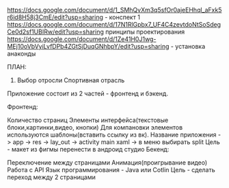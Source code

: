 https://docs.google.com/document/d/1_SMhQvXm3q5sfOr0ajeEHhql_aFxk5r6id8H58j3CmE/edit?usp=sharing - конспект 1
https://docs.google.com/document/d/17N1RlGpbx7_UF4C4zevtdoNtSoSdegCe0d2sf1UBIRw/edit?usp=sharing принципы проектирования 
https://docs.google.com/document/d/1Ze41H0J1wg-MEj10oVbVyiLvfDPb4ZGtSjDuqGNhbpY/edit?usp=sharing - установка анаконды

ПЛАН:
1. Выбор отросли
Спортивная отрасль

Приложение состоит из 2 частей - фронтенд и бэкенд.

Фронтенд:

Количество страниц
Элементы интерфейса(текстовые блоки,картинки,видео, кнопки)
Для компановки элементов используются шаблоны(вставить ссылку из вк). Название приложения -> app -> res -> lay_out -> activity main xaml -> в меню выбирать split Цель - макет из фигмы перенести в андроид студио
Бекенд:

Переключение между страницами
Анимация(проигрывание видео)
Работа с API
Язык программирования - Java или Cotlin Цель - сделать переход между 2 страницами

